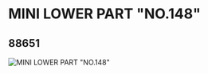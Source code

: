 # MINI LOWER PART "NO.148"
## 88651
![MINI LOWER PART "NO.148"](https://lc-www-live-s.legocdn.com/media/bricks/5/2/4569129.jpg)